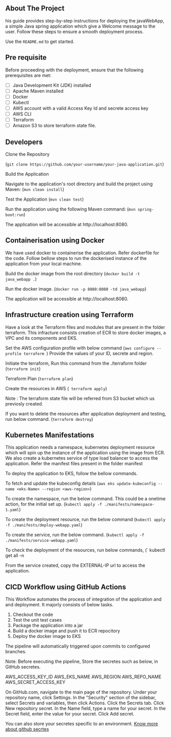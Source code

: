 ## About The Project

his guide provides step-by-step instructions for deploying the javaWebApp, a simple Java spring application which give a Welcome message to the user. Follow these steps to ensure a smooth deployment process.

Use the `README.md` to get started.

## Pre requisite
Before proceeding with the deployment, ensure that the following prerequisites are met:

- [ ] Java Development Kit (JDK) installed
- [ ] Apache Maven installed
- [ ] Docker
- [ ] Kubectl
- [ ] AWS account with a valid Access Key Id and secrete access key
- [ ] AWS CLI
- [ ] Terraform
- [ ] Amazon S3 to store terraform state file.

## Developers
Clone the Repository

(` git clone https://github.com/your-username/your-java-application.git `)

Build the Application

Navigate to the application's root directory and build the project using Maven:
(` mvn clean install `)

Test the Application 
(` mvn clean test `)

Run the application using the following Maven command:
(` mvn spring-boot:run `)

The application will be accessible at http://localhost:8080.


## Containerisation using Docker

We have used docker to containerise the application. Refer dockerfile for the code. Follow bellow steps to run the dockerised instance of the application from your local machine.

Build the docker image from the root directory
(` docker build -t java_webapp . `)

Run the docker image.
(` docker run -p 8080:8080 -td java_webapp `)

The application will be accessible at http://localhost:8080.

## Infrastructure creation using Terraform 
Have a look at the Terraform files and modules that are present in the folder terraform. This infracture consists creation of ECR to store docker images, a VPC and its components and EKS.

Set the AWS configuration profile with below command
(`aws configure --profile terraform `)
Provide the values of your ID, secrete and region.


Initiate the terraform, Run this command from the ./terraform folder 
(` terraform init `)

Terraform Plan
(` terraform plan `)

Create the resources in AWS
(` terraform apply`)

Note :
The terraform state file will be referred from S3 bucket which us previosly created. 

If you want to delete the resources after application deployment and testing, run below command.
(` terraform destroy `)


## Kubernetes Manifestations
This application needs a namespace, kubernetes deployment resource which will spin up the instance of the application using the image from ECR.
We also create a kubernetes service of type  load balancer to access the application.
Refer the manifest files present in the folder manifest

To deploy the application to EKS, follow the bellow commands.

To fetch and update the kubeconfig details
(` aws eks update-kubeconfig --name <eks-Name> --region <aws-region> `)

To create the namespace, run the below command. This could be a onetime action, for the initial set up.
(` kubectl apply -f ./manifests/namespace-1.yaml `) 

To create the deployment resource, run the below command
(` kubectl apply -f ./manifests/deploy-webapp.yaml `) 

To create the service, run the below command.
(` kubectl apply -f ./manifests/service-webapp.yaml `) 

To check the deployment of the resources, run below commands,
(` kubectl get all -n <your namespace> 

From the service created, copy the EXTERNAL-IP url to access the application.


## CICD Workflow using GitHub Actions

This Workflow automates the process of integration of the application and and deployment. It majorly consists of below tasks.
1. Checkout the code 
2. Test the unit test cases
3. Package the application into a jar
4. Build a docker image and push it to ECR repocitory
5. Deploy the docker image to EKS

The pipeline will automatically triggered upon commits to configured branches.

Note: Before executing the pipeline, Store the secretes such as below, in GitHub secretes. 

AWS_ACCESS_KEY_ID
AWS_EKS_NAME
AWS_REGION
AWS_REPO_NAME
AWS_SECRET_ACCESS_KEY

On GitHub.com, navigate to the main page of the repository.
Under your repository name, click  Settings. 
In the "Security" section of the sidebar, select  Secrets and variables, then click Actions.
Click the Secrets tab.
Click New repository secret.
In the Name field, type a name for your secret.
In the Secret field, enter the value for your secret.
Click Add secret.


You can also store your secretes specific to an environment.
[Know more about github secrtes](https://docs.github.com/en/actions/security-guides/using-secrets-in-github-actions)



